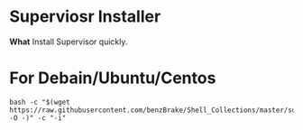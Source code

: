 # Superviosr Installer

**What**
Install Supervisor quickly.

# For Debain/Ubuntu/Centos
```shell
bash -c "$(wget https://raw.githubusercontent.com/benzBrake/Shell_Collections/master/supervisord/supervisord.sh -O -)" -c "-i"
```
